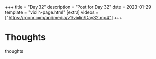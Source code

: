 +++
title = "Day 32"
description = "Post for Day 32"
date = 2023-01-29
template = "violin-page.html"
[extra]
videos = ["https://roonr.com/api/media/v1/violin/Day32.mp4"]
+++

# Thoughts
thoughts